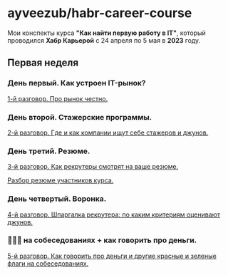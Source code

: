 # ayveezub/habr-career-course

Мои конспекты курса **"Как найти первую работу в IT"**,
который проводился **Хабр Карьерой** с 24 апреля по 5 мая в **2023** году.

## Первая неделя

### День первый. Как устроен IT-рынок?

[1-й разговор. Про рынок честно.](/week1/conversation1.md)

### День второй. Стажерские программы.

[2-й разговор. Где и как компании ищут себе стажеров и джунов.](/week1/conversation2.md)

### День третий. Резюме.

[3-й разговор. Как рекрутеры смотрят на ваше резюме.](/week1/conversation3.md)

[Разбор резюме участников курса.](/week1/common/analysis-of-resumes.md)

### День четвертый. Воронка.

[4-й разговор. Шпаргалка рекрутера: по каким критериям оценивают джунов.](/week1/conversation4.md)

### 🚩🚩🚩 на собеседованиях + как говорить про деньги.

[5-й разговор. Как говорить про деньги и другие красные и зеленые флаги на собеседованиях.](/week1/conversation5.md)
